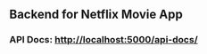 ## Backend for Netflix Movie App

### API Docs: [http://localhost:5000/api-docs/](http://localhost:5000/api-docs/)
